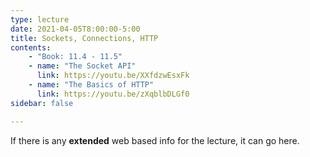 ```yaml
---
type: lecture
date: 2021-04-05T8:00:00-5:00
title: Sockets, Connections, HTTP
contents:
    - "Book: 11.4 - 11.5"
    - name: "The Socket API"
      link: https://youtu.be/XXfdzwEsxFk
    - name: "The Basics of HTTP"
      link: https://youtu.be/zXqblbDLGf0
sidebar: false

---
```


If there is any **extended** web based info for the lecture, it can go here.
